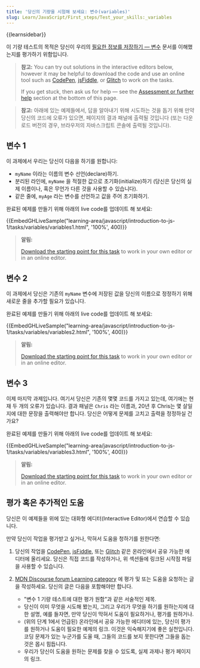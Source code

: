 ```yaml
---
title: '당신의 기량을 시험해 보세요: 변수(variables)'
slug: Learn/JavaScript/First_steps/Test_your_skills:_variables
---
```

{{learnsidebar}}

이 기량 테스트의 목적은 당신이 우리의 [필요한 정보를 저장하기 — 변수](/ko/docs/Learn/JavaScript/First_steps/Variables) 문서를 이해했는지를 평가하기 위함입니다.

> **참고:** You can try out solutions in the interactive editors below, however it may be helpful to download the code and use an online tool such as [CodePen](https://codepen.io/), [jsFiddle](https://jsfiddle.net/), or [Glitch](https://glitch.com/) to work on the tasks.
>
> If you get stuck, then ask us for help — see the [Assessment or further help](#assessment_or_further_help) section at the bottom of this page.

> **참고:** 아래에 있는 예제들에서, 답을 알아내기 위해 시도하는 것을 돕기 위해 만약 당신의 코드에 오류가 있으면, 페이지의 결과 패널에 출력될 것입니다 (또는 다운로드 버전의 경우, 브라우저의 자바스크립트 콘솔에 출력될 것입니다).

## 변수 1

이 과제에서 우리는 당신이 다음을 하기를 원합니다:

- `myName` 이라는 이름의 변수 선언(declare)하기.
- 분리된 라인에, `myName` 을 적절한 값으로 초기화(initialize)하기 (당신은 당신의 실제 이름이나, 혹은 무언가 다른 것을 사용할 수 있습니다).
- 같은 줄에, `myAge` 라는 변수를 선언하고 값을 주어 초기화하기.

완료된 예제를 만들기 위해 아래의 live code를 업데이트 해 보세요:

{{EmbedGHLiveSample("learning-area/javascript/introduction-to-js-1/tasks/variables/variables1.html", '100%', 400)}}

> **알림:**
>
> [Download the starting point for this task](https://github.com/mdn/learning-area/blob/main/javascript/introduction-to-js-1/tasks/variables/variables1-download.html) to work in your own editor or in an online editor.

## 변수 2

이 과제에서 당신은 기존의 `myName` 변수에 저장된 값을 당신의 이름으로 정정하기 위해 새로운 줄을 추가할 필요가 있습니다.

완료된 예제를 만들기 위해 아래의 live code를 업데이트 해 보세요:

{{EmbedGHLiveSample("learning-area/javascript/introduction-to-js-1/tasks/variables/variables2.html", '100%', 400)}}

> **알림:**
>
> [Download the starting point for this task](https://github.com/mdn/learning-area/blob/main/javascript/introduction-to-js-1/tasks/variables/variables2-download.html) to work in your own editor or in an online editor.

## 변수 3

이제 마지막 과제입니다. 여기서 당신은 기존의 몇몇 코드를 가지고 있는데, 여기에는 현재 두 개의 오류가 있습니다. 결과 패널은 `Chris` 라는 이름과, 20년 후 Chris는 몇 살일지에 대한 문장을 출력해야만 합니다. 당신은 어떻게 문제를 고치고 출력을 정정하실 건가요?

완료된 예제를 만들기 위해 아래의 live code를 업데이트 해 보세요:

{{EmbedGHLiveSample("learning-area/javascript/introduction-to-js-1/tasks/variables/variables3.html", '100%', 400)}}

> **알림:**
>
> [Download the starting point for this task](https://github.com/mdn/learning-area/blob/main/javascript/introduction-to-js-1/tasks/variables/variables3-download.html) to work in your own editor or in an online editor.

## 평가 혹은 추가적인 도움

당신은 이 예제들을 위에 있는 대화형 에디터(Interactive Editor)에서 연습할 수 있습니다.

만약 당신이 작업을 평가받고 싶거나, 막혀서 도움을 청하기를 원한다면:

1. 당신의 작업을 [CodePen](https://codepen.io/), [jsFiddle](https://jsfiddle.net/), 또는 [Glitch](https://glitch.com/) 같은 온라인에서 공유 가능한 에디터에 올리세요. 당신은 직접 코드를 작성하거나, 위 섹션들에 링크된 시작점 파일을 사용할 수 있습니다.
2. [MDN Discourse forum Learning category](https://discourse.mozilla.org/c/mdn/learn) 에 평가 및 또는 도움을 요청하는 글을 작성하세요. 당신의 글은 다음을 포함해야만 합니다.

    - "변수 1 기량 테스트에 대한 평가 원함"과 같은 서술적인 제목.
    - 당신이 이미 무엇을 시도해 봤는지, 그리고 우리가 무엇을 하기를 원하는지에 대한 설명, 예를 들자면, 만약 당신이 막혀서 도움이 필요하거나, 평가를 원하거나.
    - (위의 단계 1에서 언급된) 온라인에서 공유 가능한 에디터에 있는, 당신이 평가를 원하거나 도움이 필요한 예제의 링크. 이것은 익숙해지기에 좋은 실천입니다. 코딩 문제가 있는 누군가를 도울 때, 그들의 코드를 보지 못한다면 그들을 돕는 것은 몹시 힘듭니다.
    - 우리가 당신이 도움을 원하는 문제를 찾을 수 있도록, 실제 과제나 평가 페이지의 링크.
